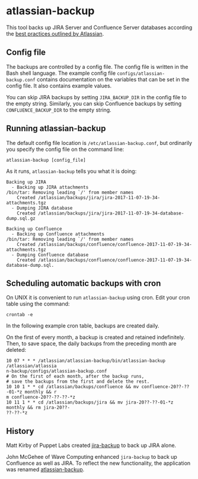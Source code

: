 # atlassian-backup

This tool backs up JIRA Server and Confluence Server databases according the
[best practices outlined by Atlassian](https://confluence.atlassian.com/adminjiraserver072/backing-up-data-828788079.html).

## Config file
The backups are controlled by a config file.  The config file is written in the
Bash shell language.  The example config file `configs/atlassian-backup.conf`
contains documentation on the variables that can be set in the config file.  It
also contains example values.

You can skip JIRA backups by setting `JIRA_BACKUP_DIR` in the config file to the
empty string.  Similarly, you can skip Confluence backups by setting
`CONFLUENCE_BACKUP_DIR` to the empty string.

## Running atlassian-backup
The default config file location is `/etc/atlassian-backup.conf`, but ordinarily
you specify the config file on the command line:
```
atlassian-backup [config_file]
```

As it runs, `atlassian-backup` tells you what it is doing:
```
Backing up JIRA
  - Backing up JIRA attachments
/bin/tar: Removing leading `/' from member names
    Created /atlassian/backups/jira/jira-2017-11-07-19-34-attachments.tgz
  - Dumping JIRA database
    Created /atlassian/backups/jira/jira-2017-11-07-19-34-database-dump.sql.gz

Backing up Confluence
  - Backing up Confluence attachments
/bin/tar: Removing leading `/' from member names
    Created /atlassian/backups/confluence/confluence-2017-11-07-19-34-attachments.tgz
  - Dumping Confluence database
    Created /atlassian/backups/confluence/confluence-2017-11-07-19-34-database-dump.sql.
```

## Scheduling automatic backups with cron
On UNIX it is convenient to run `atlassian-backup` using cron.  Edit your cron
table using the command:
```
crontab -e
```
In the following example cron table, backups are created daily.

On the first of every month, a backup is created and retained indefinitely.
Then, to save space, the daily backups from the preceding month are deleted:
```
10 07 * * * /atlassian/atlassian-backup/bin/atlassian-backup /atlassian/atlassia
n-backup/configs/atlassian-backup.conf
# On the first of each month, after the backup runs,
# save the backups from the first and delete the rest.
10 10 1 * * cd /atlassian/backups/confluence && mv confluence-20??-??-01-*z monthly && r
m confluence-20??-??-??-*z
10 11 1 * * cd /atlassian/backups/jira && mv jira-20??-??-01-*z monthly && rm jira-20??-
??-??-*z
```

## History

Matt Kirby of Puppet Labs created
[jira-backup](https://github.com/puppetlabs/jira-backup) to back up JIRA alone.

John McGehee of Wave Computing enhanced `jira-backup` to back up Confluence as
well as JIRA.  To reflect the new functionality, the application was renamed
[atlassian-backup](https://github.com/jmcgeheeiv/atlassian-backup).
